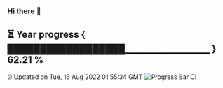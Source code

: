 ### Hi there 👋
⏳ Year progress { ██████████████████▁▁▁▁▁▁▁▁▁▁▁▁ } 62.21 %
---
⏰ Updated on Tue, 16 Aug 2022 01:55:34 GMT
![Progress Bar CI](https://github.com/liununu/liununu/workflows/Progress%20Bar%20CI/badge.svg)
